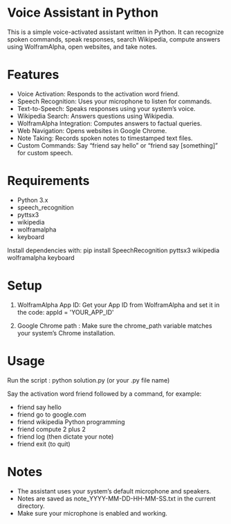 #  Voice Assistant in Python
This is a simple voice-activated assistant written in Python. It can recognize spoken commands, speak responses, search Wikipedia, compute answers using WolframAlpha, open websites, and take notes.

# Features
- Voice Activation: Responds to the activation word friend.
- Speech Recognition: Uses your microphone to listen for commands.
- Text-to-Speech: Speaks responses using your system’s voice.
- Wikipedia Search: Answers questions using Wikipedia.
- WolframAlpha Integration: Computes answers to factual queries.
- Web Navigation: Opens websites in Google Chrome.
- Note Taking: Records spoken notes to timestamped text files.
- Custom Commands: Say “friend say hello” or “friend say [something]” for custom speech.

 # Requirements 
 - Python 3.x
- speech_recognition
- pyttsx3
- wikipedia
- wolframalpha
- keyboard

Install dependencies with: 
pip install SpeechRecognition pyttsx3 wikipedia wolframalpha keyboard

# Setup 
1. WolframAlpha App ID:
Get your App ID from WolframAlpha and set it in the code:   appId = 'YOUR_APP_ID'

2. Google Chrome path :
 Make sure the chrome_path variable matches your system’s Chrome installation.

# Usage 
Run the script :
python solution.py (or your .py file name)

Say the activation word friend followed by a command, for example:
- friend say hello
 - friend go to google.com
- friend wikipedia Python programming
- friend compute 2 plus 2
- friend log (then dictate your note)
- friend exit (to quit)

# Notes
- The assistant uses your system’s default microphone and speakers.
- Notes are saved as note_YYYY-MM-DD-HH-MM-SS.txt in the current directory.
- Make sure your microphone is enabled and working.
